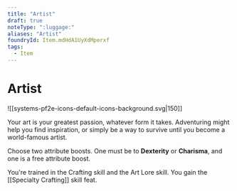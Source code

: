 ```yaml
---
title: "Artist"
draft: true
noteType: ":luggage:"
aliases: "Artist"
foundryId: Item.mdHdA1UyXdMperxf
tags:
  - Item
---
```


# Artist
![[systems-pf2e-icons-default-icons-background.svg|150]]

Your art is your greatest passion, whatever form it takes. Adventuring might help you find inspiration, or simply be a way to survive until you become a world-famous artist.

Choose two attribute boosts. One must be to **Dexterity** or **Charisma**, and one is a free attribute boost.

You're trained in the Crafting skill and the Art Lore skill. You gain the [[Specialty Crafting]] skill feat.
